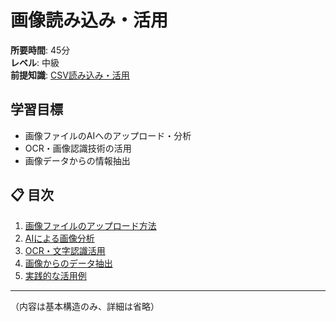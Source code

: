 # 画像読み込み・活用

**所要時間**: 45分  
**レベル**: 中級  
**前提知識**: [CSV読み込み・活用](14-csv-integration.md)

## 学習目標

- 画像ファイルのAIへのアップロード・分析
- OCR・画像認識技術の活用
- 画像データからの情報抽出

## 📋 目次

1. [画像ファイルのアップロード方法](#画像ファイルのアップロード方法)
2. [AIによる画像分析](#aiによる画像分析)
3. [OCR・文字認識活用](#ocr文字認識活用)
4. [画像からのデータ抽出](#画像からのデータ抽出)
5. [実践的な活用例](#実践的な活用例)

---

（内容は基本構造のみ、詳細は省略）